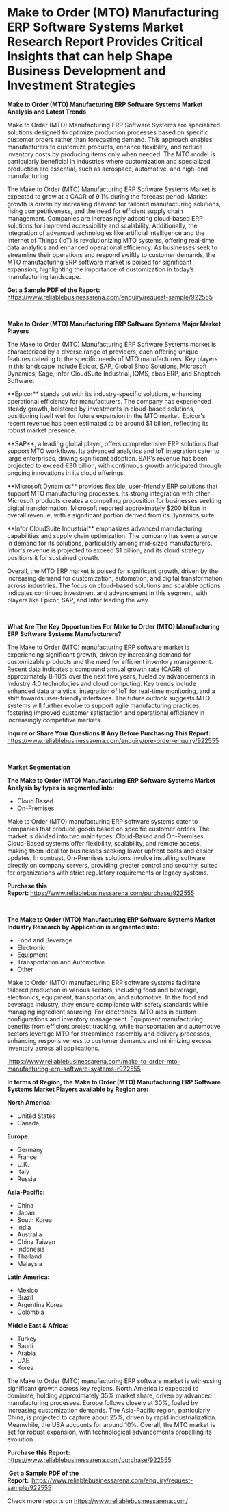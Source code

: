 <p><h1>Make to Order (MTO) Manufacturing ERP Software Systems Market Research Report Provides Critical Insights that can help Shape Business Development and Investment Strategies</h1></p><p><strong>Make to Order (MTO) Manufacturing ERP Software Systems Market Analysis and Latest Trends</strong></p>
<p><p>Make to Order (MTO) Manufacturing ERP Software Systems are specialized solutions designed to optimize production processes based on specific customer orders rather than forecasting demand. This approach enables manufacturers to customize products, enhance flexibility, and reduce inventory costs by producing items only when needed. The MTO model is particularly beneficial in industries where customization and specialized production are essential, such as aerospace, automotive, and high-end manufacturing.</p><p>The Make to Order (MTO) Manufacturing ERP Software Systems Market is expected to grow at a CAGR of 9.1% during the forecast period. Market growth is driven by increasing demand for tailored manufacturing solutions, rising competitiveness, and the need for efficient supply chain management. Companies are increasingly adopting cloud-based ERP solutions for improved accessibility and scalability. Additionally, the integration of advanced technologies like artificial intelligence and the Internet of Things (IoT) is revolutionizing MTO systems, offering real-time data analytics and enhanced operational efficiency. As businesses seek to streamline their operations and respond swiftly to customer demands, the MTO manufacturing ERP software market is poised for significant expansion, highlighting the importance of customization in today’s manufacturing landscape.</p></p>
<p><strong>Get a Sample PDF of the Report:&nbsp;</strong> <a href="https://www.reliablebusinessarena.com/enquiry/request-sample/922555?utm_campaign=3218&utm_medium=2&utm_source=Github&utm_content=ia&utm_term=11032025&utm_id=make-to-order-mto-manufacturing-erp-software-systems">https://www.reliablebusinessarena.com/enquiry/request-sample/922555</a></p>
<p>&nbsp;</p>
<p><strong>Make to Order (MTO) Manufacturing ERP Software Systems Major Market Players</strong></p>
<p><p>The Make to Order (MTO) Manufacturing ERP Software Systems market is characterized by a diverse range of providers, each offering unique features catering to the specific needs of MTO manufacturers. Key players in this landscape include Epicor, SAP, Global Shop Solutions, Microsoft Dynamics, Sage, Infor CloudSuite Industrial, IQMS, abas ERP, and Shoptech Software.</p><p>**Epicor** stands out with its industry-specific solutions, enhancing operational efficiency for manufacturers. The company has experienced steady growth, bolstered by investments in cloud-based solutions, positioning itself well for future expansion in the MTO market. Epicor's recent revenue has been estimated to be around $1 billion, reflecting its robust market presence.</p><p>**SAP**, a leading global player, offers comprehensive ERP solutions that support MTO workflows. Its advanced analytics and IoT integration cater to large enterprises, driving significant adoption. SAP's revenue has been projected to exceed €30 billion, with continuous growth anticipated through ongoing innovations in its cloud offerings.</p><p>**Microsoft Dynamics** provides flexible, user-friendly ERP solutions that support MTO manufacturing processes. Its strong integration with other Microsoft products creates a compelling proposition for businesses seeking digital transformation. Microsoft reported approximately $200 billion in overall revenue, with a significant portion derived from its Dynamics suite.</p><p>**Infor CloudSuite Industrial** emphasizes advanced manufacturing capabilities and supply chain optimization. The company has seen a surge in demand for its solutions, particularly among mid-sized manufacturers. Infor's revenue is projected to exceed $1 billion, and its cloud strategy positions it for sustained growth.</p><p>Overall, the MTO ERP market is poised for significant growth, driven by the increasing demand for customization, automation, and digital transformation across industries. The focus on cloud-based solutions and scalable options indicates continued investment and advancement in this segment, with players like Epicor, SAP, and Infor leading the way.</p></p>
<p>&nbsp;</p>
<p><strong>What Are The Key Opportunities For Make to Order (MTO) Manufacturing ERP Software Systems Manufacturers?</strong></p>
<p><p>The Make to Order (MTO) manufacturing ERP software market is experiencing significant growth, driven by increasing demand for customizable products and the need for efficient inventory management. Recent data indicates a compound annual growth rate (CAGR) of approximately 8-10% over the next five years, fueled by advancements in Industry 4.0 technologies and cloud computing. Key trends include enhanced data analytics, integration of IoT for real-time monitoring, and a shift towards user-friendly interfaces. The future outlook suggests MTO systems will further evolve to support agile manufacturing practices, fostering improved customer satisfaction and operational efficiency in increasingly competitive markets.</p></p>
<p><strong>Inquire or Share Your Questions If Any Before Purchasing This Report:</strong> <a href="https://www.reliablebusinessarena.com/enquiry/pre-order-enquiry/922555?utm_campaign=3218&utm_medium=2&utm_source=Github&utm_content=ia&utm_term=11032025&utm_id=make-to-order-mto-manufacturing-erp-software-systems">https://www.reliablebusinessarena.com/enquiry/pre-order-enquiry/922555</a></p>
<p>&nbsp;</p>
<p><strong>Market Segmentation</strong></p>
<p><strong>The Make to Order (MTO) Manufacturing ERP Software Systems Market Analysis by types is segmented into:</strong></p>
<p><ul><li>Cloud Based</li><li>On-Premises</li></ul></p>
<p><p>Make to Order (MTO) manufacturing ERP software systems cater to companies that produce goods based on specific customer orders. The market is divided into two main types: Cloud-Based and On-Premises. Cloud-Based systems offer flexibility, scalability, and remote access, making them ideal for businesses seeking lower upfront costs and easier updates. In contrast, On-Premises solutions involve installing software directly on company servers, providing greater control and security, suited for organizations with strict regulatory requirements or legacy systems.</p></p>
<p><strong>Purchase this Report:&nbsp;</strong><a href="https://www.reliablebusinessarena.com/purchase/922555?utm_campaign=3218&utm_medium=2&utm_source=Github&utm_content=ia&utm_term=11032025&utm_id=make-to-order-mto-manufacturing-erp-software-systems">https://www.reliablebusinessarena.com/purchase/922555</a></p>
<p>&nbsp;</p>
<p><strong>The Make to Order (MTO) Manufacturing ERP Software Systems Market Industry Research by Application is segmented into:</strong></p>
<p><ul><li>Food and Beverage</li><li>Electronic</li><li>Equipment</li><li>Transportation and Automotive</li><li>Other</li></ul></p>
<p><p>Make to Order (MTO) manufacturing ERP software systems facilitate tailored production in various sectors, including food and beverage, electronics, equipment, transportation, and automotive. In the food and beverage industry, they ensure compliance with safety standards while managing ingredient sourcing. For electronics, MTO aids in custom configurations and inventory management. Equipment manufacturing benefits from efficient project tracking, while transportation and automotive sectors leverage MTO for streamlined assembly and delivery processes, enhancing responsiveness to customer demands and minimizing excess inventory across all applications.</p></p>
<p><a href="https://www.reliablebusinessarena.com/make-to-order-mto-manufacturing-erp-software-systems-r922555?utm_campaign=3218&utm_medium=2&utm_source=Github&utm_content=ia&utm_term=11032025&utm_id=make-to-order-mto-manufacturing-erp-software-systems">&nbsp;https://www.reliablebusinessarena.com/make-to-order-mto-manufacturing-erp-software-systems-r922555</a></p>
<p><strong>In terms of Region, the Make to Order (MTO) Manufacturing ERP Software Systems Market Players available by Region are:</strong></p>
<p>
    <p> <strong> North America: </strong>
        <ul>
            <li>United States</li>
            <li>Canada</li>
        </ul>
        </p> 
    <p> <strong> Europe: </strong>
        <ul>
            <li>Germany</li>
            <li>France</li>
            <li>U.K.</li>
            <li>Italy</li>
            <li>Russia</li>
        </ul>
        </p> 
    <p> <strong> Asia-Pacific: </strong>
        <ul>
            <li>China</li>
            <li>Japan</li>
            <li>South Korea</li>
            <li>India</li>
            <li>Australia</li>
            <li>China Taiwan</li>
            <li>Indonesia</li>
            <li>Thailand</li>
            <li>Malaysia</li>
        </ul>
        </p> 
    <p> <strong> Latin America: </strong>
        <ul>
            <li>Mexico</li>
            <li>Brazil</li>
            <li>Argentina Korea</li>
            <li>Colombia</li>
        </ul>
        </p> 
    <p> <strong> Middle East & Africa: </strong>
        <ul>
            <li>Turkey</li>
            <li>Saudi</li>
            <li>Arabia</li>
            <li>UAE</li>
            <li>Korea</li>
        </ul>
    </p>
    </p>
<p><p>The Make to Order (MTO) manufacturing ERP software market is witnessing significant growth across key regions. North America is expected to dominate, holding approximately 35% market share, driven by advanced manufacturing processes. Europe follows closely at 30%, fueled by increasing customization demands. The Asia-Pacific region, particularly China, is projected to capture about 25%, driven by rapid industrialization. Meanwhile, the USA accounts for around 10%. Overall, the MTO market is set for robust expansion, with technological advancements propelling its evolution.</p></p>
<p><strong>Purchase this Report: </strong><a href="https://www.reliablebusinessarena.com/purchase/922555?utm_campaign=3218&utm_medium=2&utm_source=Github&utm_content=ia&utm_term=11032025&utm_id=make-to-order-mto-manufacturing-erp-software-systems">https://www.reliablebusinessarena.com/purchase/922555</a></p>
<p>&nbsp;<strong>Get a Sample PDF of the Report:&nbsp;&nbsp;</strong><a href="https://www.reliablebusinessarena.com/enquiry/request-sample/922555?utm_campaign=3218&utm_medium=2&utm_source=Github&utm_content=ia&utm_term=11032025&utm_id=make-to-order-mto-manufacturing-erp-software-systems">https://www.reliablebusinessarena.com/enquiry/request-sample/922555</a></p>
<p><strong></strong></p>
<p>Check more reports on <a href="https://www.reliablebusinessarena.com/?utm_campaign=3218&utm_medium=2&utm_source=Github&utm_content=ia&utm_term=11032025&utm_id=make-to-order-mto-manufacturing-erp-software-systems">https://www.reliablebusinessarena.com/</a></p>